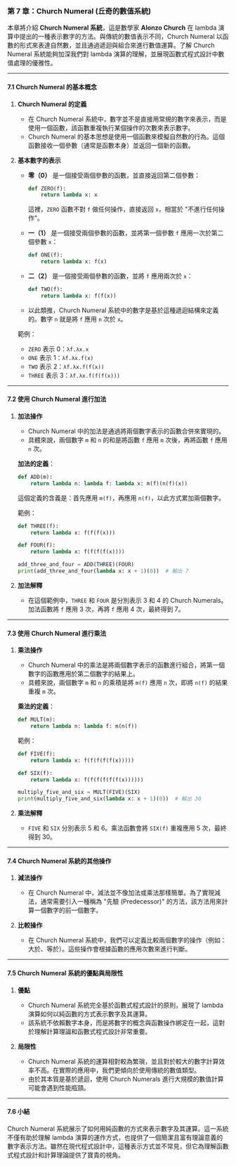 ### 第 7 章：Church Numeral (丘奇的數值系統)

本章將介紹 **Church Numeral 系統**，這是數學家 **Alonzo Church** 在 lambda 演算中提出的一種表示數字的方法。與傳統的數值表示不同，Church Numeral 以函數的形式來表達自然數，並且通過遞迴與組合來進行數值運算。了解 Church Numeral 系統能夠加深我們對 lambda 演算的理解，並展現函數式程式設計中數值處理的優雅性。

---

#### **7.1 Church Numeral 的基本概念**

1. **Church Numeral 的定義**
   - 在 Church Numeral 系統中，數字並不是直接用常規的數字來表示，而是使用一個函數，該函數重複執行某個操作的次數來表示數字。
   - Church Numeral 的基本思想是使用一個函數來模擬自然數的行為。這個函數接收一個參數（通常是函數本身）並返回一個新的函數。

2. **基本數字的表示**
   - **零（0）** 是一個接受兩個參數的函數，並直接返回第二個參數：
     ```python
     def ZERO(f):
         return lambda x: x
     ```
     這裡，`ZERO` 函數不對 `f` 做任何操作，直接返回 `x`，相當於 "不進行任何操作"。

   - **一（1）** 是一個接受兩個參數的函數，並將第一個參數 `f` 應用一次於第二個參數 `x`：
     ```python
     def ONE(f):
         return lambda x: f(x)
     ```

   - **二（2）** 是一個接受兩個參數的函數，並將 `f` 應用兩次於 `x`：
     ```python
     def TWO(f):
         return lambda x: f(f(x))
     ```

   - 以此類推，Church Numeral 系統中的數字是基於這種遞迴結構來定義的。數字 `n` 就是將 `f` 應用 `n` 次於 `x`。

   範例：
   - `ZERO` 表示 0：`λf.λx.x`
   - `ONE` 表示 1：`λf.λx.f(x)`
   - `TWO` 表示 2：`λf.λx.f(f(x))`
   - `THREE` 表示 3：`λf.λx.f(f(f(x)))`

---

#### **7.2 使用 Church Numeral 進行加法**

1. **加法操作**
   - Church Numeral 中的加法是通過將兩個數字表示的函數合併來實現的。
   - 具體來說，兩個數字 `m` 和 `n` 的和是將函數 `f` 應用 `m` 次後，再將函數 `f` 應用 `n` 次。

   **加法的定義**：
   ```python
   def ADD(m):
       return lambda n: lambda f: lambda x: m(f)(n(f)(x))
   ```

   這個定義的含義是：首先應用 `m(f)`，再應用 `n(f)`，以此方式累加兩個數字。

   範例：
   ```python
   def THREE(f):
       return lambda x: f(f(f(x)))

   def FOUR(f):
       return lambda x: f(f(f(f(x))))

   add_three_and_four = ADD(THREE)(FOUR)
   print(add_three_and_four(lambda x: x + 1)(0))  # 輸出 7
   ```

2. **加法解釋**
   - 在這個範例中，`THREE` 和 `FOUR` 是分別表示 3 和 4 的 Church Numerals。加法函數將 `f` 應用 3 次，再將 `f` 應用 4 次，最終得到 7。

---

#### **7.3 使用 Church Numeral 進行乘法**

1. **乘法操作**
   - Church Numeral 中的乘法是將兩個數字表示的函數進行組合，將第一個數字的函數應用於第二個數字的結果上。
   - 具體來說，兩個數字 `m` 和 `n` 的乘積是將 `m(f)` 應用 `n` 次，即將 `n(f)` 的結果重複 `m` 次。

   **乘法的定義**：
   ```python
   def MULT(m):
       return lambda n: lambda f: m(n(f))
   ```

   範例：
   ```python
   def FIVE(f):
       return lambda x: f(f(f(f(f(x)))))

   def SIX(f):
       return lambda x: f(f(f(f(f(f(x))))))

   multiply_five_and_six = MULT(FIVE)(SIX)
   print(multiply_five_and_six(lambda x: x + 1)(0))  # 輸出 30
   ```

2. **乘法解釋**
   - `FIVE` 和 `SIX` 分別表示 5 和 6。乘法函數會將 `SIX(f)` 重複應用 5 次，最終得到 30。

---

#### **7.4 Church Numeral 系統的其他操作**

1. **減法操作**
   - 在 Church Numeral 中，減法並不像加法或乘法那樣簡單。為了實現減法，通常需要引入一種稱為 "先驗 (Predecessor)" 的方法，該方法用來計算一個數字的前一個數字。

2. **比較操作**
   - 在 Church Numeral 系統中，我們可以定義比較兩個數字的操作（例如：大於、等於）。這些操作會根據函數的應用次數來進行判斷。

---

#### **7.5 Church Numeral 系統的優點與局限性**

1. **優點**
   - Church Numeral 系統完全基於函數式程式設計的原則，展現了 lambda 演算如何以純函數的方式表示數字及其運算。
   - 該系統不依賴數字本身，而是將數字的概念與函數操作綁定在一起，這對於理解計算理論和函數式程式設計非常重要。

2. **局限性**
   - Church Numeral 系統的運算相對較為繁瑣，並且對於較大的數字計算效率不高。在實際的應用中，我們更傾向於使用傳統的數值類型。
   - 由於其本質是基於遞迴，使用 Church Numerals 進行大規模的數值計算可能會遇到性能瓶頸。

---

#### **7.6 小結**

Church Numeral 系統展示了如何用純函數的方式來表示數字及其運算。這一系統不僅有助於理解 lambda 演算的運作方式，也提供了一個簡潔且富有理論意義的數字表示方法。雖然在現代程式設計中，這種表示方式並不常見，但它為理解函數式程式設計和計算理論提供了寶貴的視角。